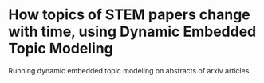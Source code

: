 # How topics of STEM papers change with time, using Dynamic Embedded Topic Modeling 
Running dynamic embedded topic modeling on abstracts of arxiv articles
